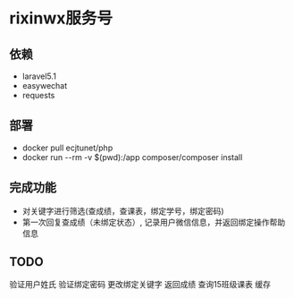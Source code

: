 # rixinwx服务号

## 依赖

 * laravel5.1
 * easywechat
 * requests
 
## 部署

 * docker pull ecjtunet/php
 *  docker run --rm -v $(pwd):/app composer/composer install
 
 
## 完成功能
 
 * 对关键字进行筛选(查成绩，查课表，绑定学号，绑定密码)
 * 第一次回复查成绩（未绑定状态）,
 记录用户微信信息，并返回绑定操作帮助信息

## TODO
验证用户姓氏
验证绑定密码
更改绑定关键字
返回成绩
查询15班级课表
缓存
 